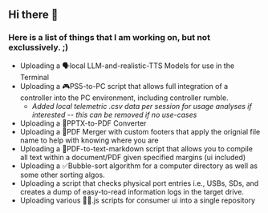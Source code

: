## Hi there 👋

### Here is a list of things that I am working on, but not exclussively. ;)
* Uploading a 🗣️local LLM-and-realistic-TTS Models for use in the Terminal
* Uploading a 🎮PS5-to-PC script that allows full integration of a controller into the PC environment, including controller rumble.
  * _Added local telemetric .csv data per session for usage analyses if interested -- this can be removed if no use-cases_
* Uploading a 📑PPTX-to-PDF Converter
* Uploading a 📑PDF Merger with custom footers that apply the orignial file name to help with knowing where you are
* Uploading a 📑PDF-to-text-markdown script that allows you to compile all text within a document/PDF given specified margins (ui included)
* Uploading a ✅Bubble-sort algorithm for a computer directory as well as some other sorting algos.
* Uploading a script that checks physical port entries i.e., USBs, SDs, and creates a dump of easy-to-read information logs in the target drive.
* Uploading various 👨‍💻.js scripts for consumer ui into a single repository

<!--
**bashcashew/bashcashew** is a ✨ _special_ ✨ repository because its `README.md` (this file) appears on your GitHub profile.

Here are some ideas to get you started:

- 🔭 I’m currently working on ...
- 🌱 I’m currently learning ...
- 👯 I’m looking to collaborate on ...
- 🤔 I’m looking for help with ...
- 💬 Ask me about ...
- 📫 How to reach me: ...
- 😄 Pronouns: ...
- ⚡ Fun fact: ...
-->
